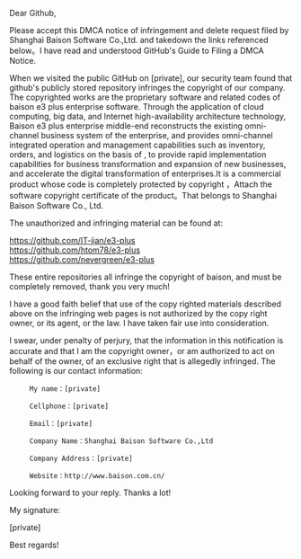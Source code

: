 Dear Github,

Please accept this DMCA notice of infringement and delete request filed by Shanghai Baison Software Co.,Ltd. and takedown the links referenced below。I have read and understood GitHub's Guide to Filing a DMCA Notice.

When we visited the public GitHub on [private], our security team found that github's publicly stored repository infringes the copyright of our company. The copyrighted works are the proprietary software and related codes of baison e3 plus enterprise software. Through the application of cloud computing, big data, and Internet high-availability architecture technology, Baison e3 plus enterprise middle-end reconstructs the existing omni-channel business system of the enterprise, and provides omni-channel integrated operation and management capabilities such as inventory, orders, and logistics on the basis of , to provide rapid implementation capabilities for business transformation and expansion of new businesses, and accelerate the digital transformation of enterprises.It is a commercial product whose code is completely protected by copyright ，Attach the software copyright certificate of the product。That belongs to Shanghai Baison Software Co., Ltd. 

The unauthorized and infringing material can be found at:

https://github.com/IT-jian/e3-plus  
https://github.com/htom78/e3-plus  
https://github.com/nevergreen/e3-plus  

These entire repositories all infringe the copyright of baison, and must be completely removed, thank you very much!

I have a good faith belief that use of the copy righted materials described above on the infringing web pages is not authorized by the copy right owner, or its agent, or the law. I have taken fair use into consideration.

I swear, under penalty of perjury, that the information in this notification is accurate and that I am the copyright owner，or am authorized to act on behalf of the owner, of an exclusive right that is allegedly infringed. The following is our contact information:

         My name：[private]  

         Cellphone：[private]  

         Email：[private]  

         Company Name：Shanghai Baison Software Co.,Ltd

         Company Address：[private]  

         Website：http://www.baison.com.cn/

Looking forward to your reply. Thanks a lot!

My signature:

[private]

Best regards!
